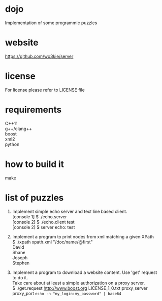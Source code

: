 # dojo  
Implementation of some programmic puzzles  

# website  
https://github.com/wo3kie/server  

# license  
For license please refer to LICENSE file  

# requirements  
C++11  
g++/clang++  
boost  
xml2  
python  

# how to build it  
make  

# list of puzzles  

1. Implement simple echo server and text line based client.  
[console 1] $ ./echo.server  
[console 2] $ ./echo.client test  
[console 2] $ server echo: test  

2. Implement a program to print nodes from xml matching a given XPath  
$ ./xpath xpath.xml "/doc/name/@first"  
David  
Shane  
Joseph  
Stephen  

3. Implement a program to download a website content. Use 'get' request to do it.  
Take care about at least a simple authorization on a proxy server.  
$ ./get.request http://www.boost.org LICENSE_1_0.txt proxy_server proxy_port `echo -n "my_login:my_password" | base64`


